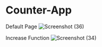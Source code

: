 # Counter-App
Default Page
![Screenshot (36)](https://user-images.githubusercontent.com/80855573/218572253-33f3a9d3-4553-483e-a593-721733275f11.png)

Increase Function
![Screenshot (34)](https://user-images.githubusercontent.com/80855573/218573007-32c8f843-7bad-436c-9fcf-d0d35a1c6abc.png)
